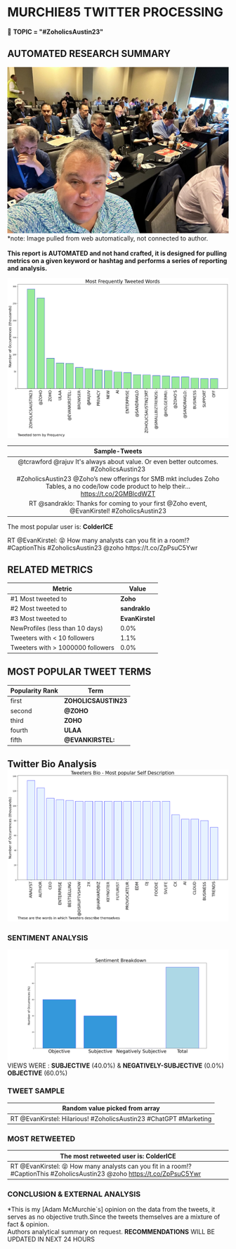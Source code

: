 # MURCHIE85 TWITTER PROCESSING 
&#x1F34E; **TOPIC = "#ZoholicsAustin23"**

## AUTOMATED RESEARCH SUMMARY

![image](assets/2023-05-04hashtagImage.png)*note: Image pulled from web automatically, not connected to author.
<br></br>
<b> This report is AUTOMATED and not hand crafted, it is designed for pulling metrics on a given keyword or hashtag and performs a series of reporting and analysis.</b>



![image](assets/2023-05-04TWEETS.png)



|                **Sample-Tweets**        |
| :-------------: |
| @tcrawford @rajuv It's always about value. Or even better outcomes. #ZoholicsAustin23 |
| #ZoholicsAustin23 @Zoho’s new offerings for SMB mkt includes Zoho Tables, a no code/low code product to help their… https://t.co/2GMBlcdWZT |
| RT @sandraklo: Thanks for coming to your first @Zoho event, @EvanKirstel! #ZoholicsAustin23 |

The most popular user is: **ColderICE**
<div class="alert alert-block alert-danger"> RT @EvanKirstel: 😝 How many analysts can you fit in a room!? #CaptionThis  #ZoholicsAustin23 @zoho https://t.co/ZpPsuC5Ywr</div>

## RELATED METRICS<br>
| Metric | Value |
| ------------- | ------------- |
| #1 Most tweeted to  | **Zoho** |
| #2 Most tweeted to  | **sandraklo** |
| #3 Most tweeted to  | **EvanKirstel** |
| NewProfiles (less than 10 days) | 0.0%  |
| Tweeters with < 10 followers  | 1.1%|
| Tweeters with > 1000000 followers  | 0.0%  |



## MOST POPULAR TWEET TERMS 


| Popularity Rank  | Term |
| ------------- | ------------- |
| first  | **ZOHOLICSAUSTIN23**  |
| second  | **@ZOHO**  |
| third  | **ZOHO** |
| fourth  | **ULAA**  |
| fifth  | **@EVANKIRSTEL:**  |


## Twitter Bio Analysis![image](assets/2023-05-04BIO.png)
### SENTIMENT ANALYSIS
![image](assets/2023-05-04sentiment.png)
VIEWS WERE : **SUBJECTIVE**  (40.0%) & **NEGATIVELY-SUBJECTIVE** (0.0%) **OBJECTIVE** (60.0%)

### TWEET SAMPLE 
| Random value picked from array |
| ------------- |
|RT @EvanKirstel: Hilarious! #ZoholicsAustin23 #ChatGPT #Marketing |

### MOST RETWEETED 

| The most retweeted user is: **ColderICE**  |
| ------------- |
| RT @EvanKirstel: 😝 How many analysts can you fit in a room!? #CaptionThis  #ZoholicsAustin23 @zoho https://t.co/ZpPsuC5Ywr |

### CONCLUSION & EXTERNAL ANALYSIS

*This is my [Adam McMurchie`s] opinion on the data from the tweets, it serves as no objective truth.Since the tweets themselves are a mixture of fact & opinion.<br>
Authors analytical summary on request.
**RECOMMENDATIONS** WILL BE UPDATED IN NEXT  24 HOURS <br>